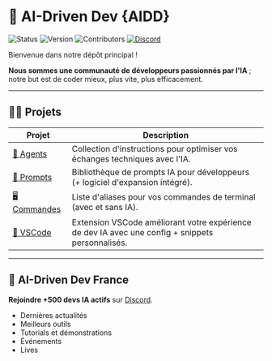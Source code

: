 
# 🌟 AI-Driven Dev {AIDD}

![Status](https://img.shields.io/badge/statut-actif-brightgreen)
![Version](https://img.shields.io/badge/version-2.0.0-blue)
![Contributors](https://img.shields.io/badge/contributors-welcome-orange)
[![Discord](https://img.shields.io/discord/1173363373115723796?color=7289da&label=discord&logo=discord&logoColor=white)](https://bit.ly/alexsoyes-discord)

Bienvenue dans notre dépôt principal !

**Nous sommes une communauté de développeurs passionnés par l'IA** ; notre but est de coder mieux, plus vite, plus efficacement.

---

## 🧑‍💻 Projets

| Projet | Description |
|--------|-------------|
| [🤖 Agents](https://github.com/ai-driven-dev/agents) | Collection d'instructions pour optimiser vos échanges techniques avec l'IA. |
| [📑 Prompts](https://github.com/ai-driven-dev/prompts) | Bibliothèque de prompts IA pour développeurs (+ logiciel d'expansion intégré). |
| [🖥️ Commandes](https://github.com/ai-driven-dev/aliases) | Liste d'aliases pour vos commandes de terminal (avec et sans IA). |
| [🧩 VSCode](https://github.com/ai-driven-dev/vscode) | Extension VSCode améliorant votre expérience de dev IA avec une config + snippets personnalisés. |

---

## 🎉 AI-Driven Dev France

 **Rejoindre +500 devs IA actifs** sur [Discord](https://bit.ly/alexsoyes-discord).  

- Dernières actualités
- Meilleurs outils
- Tutorials et démonstrations
- Événements
- Lives
